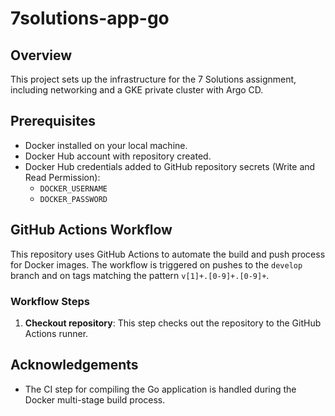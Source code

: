 # 7solutions-app-go

## Overview

This project sets up the infrastructure for the 7 Solutions assignment, including networking and a GKE private cluster with Argo CD.

## Prerequisites

- Docker installed on your local machine.
- Docker Hub account with repository created.
- Docker Hub credentials added to GitHub repository secrets (Write and Read Permission):
  - `DOCKER_USERNAME`
  - `DOCKER_PASSWORD`

## GitHub Actions Workflow

This repository uses GitHub Actions to automate the build and push process for Docker images. The workflow is triggered on pushes to the `develop` branch and on tags matching the pattern `v[1]+.[0-9]+.[0-9]+`.

### Workflow Steps

1. **Checkout repository**: This step checks out the repository to the GitHub Actions runner.

## Acknowledgements

- The CI step for compiling the Go application is handled during the Docker multi-stage build process.
